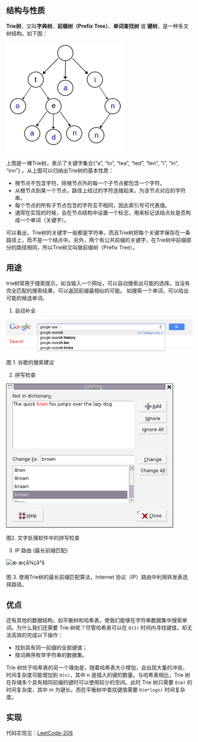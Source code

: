 ## 结构与性质

 **Trie树**，又叫**字典树**、**前缀树（Prefix Tree）**、**单词查找树** 或 **键树**，是一种多叉树结构。如下图： 

 ![img](../../../assets/20150509003807271) 

上图是一棵Trie树，表示了关键字集合{“a”, “to”, “tea”, “ted”, “ten”, “i”, “in”, “inn”} 。从上图可以归纳出Trie树的基本性质：

- 根节点不包含字符，除根节点外的每一个子节点都包含一个字符。
- 从根节点到某一个节点，路径上经过的字符连接起来，为该节点对应的字符串。
- 每个节点的所有子节点包含的字符互不相同，因此索引号可代表值。
- 通常在实现的时候，会在节点结构中设置一个标志，用来标记该结点处是否构成一个单词（关键字）。

可以看出，Trie树的关键字一般都是字符串，而且Trie树把每个关键字保存在一条路径上，而不是一个结点中。另外，两个有公共前缀的关键字，在Trie树中前缀部分的路径相同，所以Trie树又叫做前缀树（Prefix Tree）。



## 用途

trie树常用于搜索提示。如当输入一个网址，可以自动搜索出可能的选择。当没有完全匹配的搜索结果，可以返回前缀最相似的可能。 如搜索一个单词，可以给出可能的候选单词。

1. 自动补全

 ![æ æçå¾çå°å](./../../../assets/963cd3fc83e9618aba9cb78365c8a5bf6b7cef8967da0d204dede7844f6738f2-file_1562596867150.png) 

图 1. 谷歌的搜索建议

2. 拼写检查

 ![image.png](../../../assets/4d18efbdd4d51ae3935b42cd59b11d66fb62f1586b9638f9499d2a18fa8919d0-image.png) 

图2. 文字处理软件中的拼写检查

3. IP 路由 (最长前缀匹配)

 ![æ æçå¾çå°å](https://pic.leetcode-cn.com/e3f22b3ab2df82e6c0a7880996749b5e62707e9ef925876e583d666343644526-file_1562596867150) 

图 3. 使用Trie树的最长前缀匹配算法，Internet 协议（IP）路由中利用转发表选择路径。



## 优点

还有其他的数据结构，如平衡树和哈希表，使我们能够在字符串数据集中搜索单词。为什么我们还需要 Trie 树呢？尽管哈希表可以在 `O(1)` 时间内寻找键值，却无法高效的完成以下操作：

- 找到具有同一前缀的全部键值；
- 按词典序枚举字符串的数据集。

Trie 树优于哈希表的另一个理由是，随着哈希表大小增加，会出现大量的冲突，时间复杂度可能增加到 `O(n)`，其中 n 是插入的键的数量。与哈希表相比，Trie 树在存储多个具有相同前缀的键时可以使用较少的空间。此时 Trie 树只需要 `O(m)` 的时间复杂度，其中 m 为键长。而在平衡树中查找键值需要 `O(m*logn)` 时间复杂度。



## 实现

代码实现见：[LeetCode-208](https://leetcode-cn.com/problems/implement-trie-prefix-tree/)